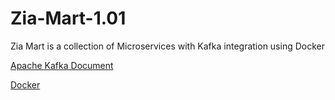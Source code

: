 # Zia-Mart-1.01
Zia Mart is a collection of Microservices with Kafka integration using Docker

[Apache Kafka Document](https://kafka.apache.org/24/documentation.html)

[Docker](https://www.docker.com/)
